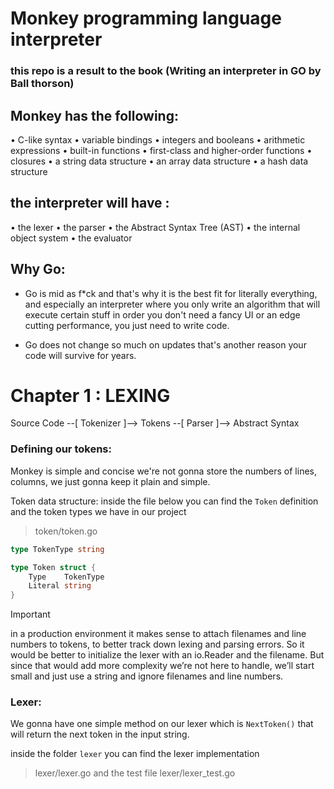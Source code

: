 # Monkey programming language interpreter 
### this repo is a result to the book (Writing an interpreter in GO by Ball thorson)

## Monkey has the following:
• C-like syntax
• variable bindings
• integers and booleans
• arithmetic expressions
• built-in functions
• first-class and higher-order functions
• closures
• a string data structure
• an array data structure
• a hash data structure

## the interpreter will have :
• the lexer
• the parser
• the Abstract Syntax Tree (AST)
• the internal object system
• the evaluator

## Why Go:

- Go is mid as f*ck and that's why it is the best fit for literally everything, and especially an interpreter where you only write an algorithm that will execute certain stuff in order you don't need a fancy UI or an edge cutting performance, you just need to write code.

- Go does not change so much on updates that's another reason your code will survive for years.


# Chapter 1 : LEXING

Source Code --[ Tokenizer ]--> Tokens --[ Parser ]--> Abstract Syntax

### Defining our tokens:

Monkey is simple and concise we're not gonna store the numbers of lines, columns, we just gonna keep it plain and simple.

Token data structure:
inside the file below you can find the `Token` definition and the token types we have in our project
> token/token.go
```go
type TokenType string

type Token struct {
	Type    TokenType
	Literal string
}
```

>[!IMPORTANT]
> in a production environment it makes sense to attach filenames and line numbers to tokens, to better track down lexing and parsing errors. So it would be better to initialize the lexer with an io.Reader and the filename. But since that would add more complexity we’re not here to handle, we’ll start small and just use a string and ignore filenames and line numbers.


### Lexer:

We gonna have one simple method on our lexer which is `NextToken()` that will return the next token in the input string.

inside the folder `lexer` you can find the lexer implementation
> lexer/lexer.go
and the test file
> lexer/lexer_test.go





